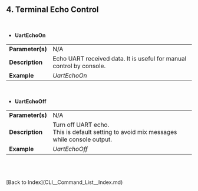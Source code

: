 <H2> 4. Terminal Echo Control </H2>

<BR>

- <B>UartEchoOn</B>
<TABLE>
<TR align="Left" valign="center"><TD><B>Parameter(s)</B></TD>		<TD> N/A </TD></TR>
<TR align="Left" valign="center"><TD><B>Description</B></TD>		<TD> Echo UART received data. It is useful for manual control by console. </TD></TR>
<TR align="Left" valign="center"><TD><B>Example</B></TD>		<TD><I>UartEchoOn</I></TD></TR>
</TABLE>
<BR>


- <B>UartEchoOff</B>
<TABLE>
<TR align="Left" valign="center"><TD><B>Parameter(s)</B></TD>		<TD> N/A </TD></TR>
<TR align="Left" valign="center"><TD><B>Description</B></TD>
	<TD>	Turn off UART echo.<BR>
		This is default setting to avoid mix messages while console output.
	</TD>
</TR>
<TR align="Left" valign="center"><TD><B>Example</B></TD>		<TD><I>UartEchoOff</I></TD></TR>
</TABLE>
<BR>

<BR>
<BR>
[Back to Index](CLI__Command_List__Index.md)

